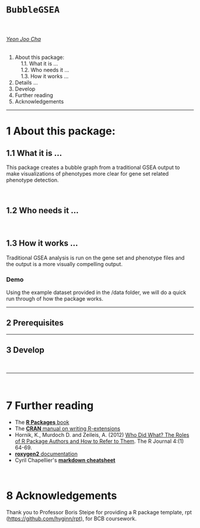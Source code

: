 # `BubbleGSEA`

&nbsp;

###### [Yeon Joo Cha](https://orcid.org/0000-0003-4609-4965)


<!-- TOCbelow -->
1. About this package:<br/>
&nbsp;&nbsp;&nbsp;&nbsp;1.1. What it is ...<br/>
&nbsp;&nbsp;&nbsp;&nbsp;1.2. Who needs it ...<br/>
&nbsp;&nbsp;&nbsp;&nbsp;1.3. How it works ...<br/>
2. Details ...<br/>
3. Develop<br/>
4. Further reading<br/>
5. Acknowledgements<br/>
<!-- TOCabove -->

----


# 1 About this package:

## 1.1 What it is ...

This package creates a bubble graph from a traditional GSEA output to make visualizations of phenotypes more clear for gene set related phenotype detection. 

&nbsp;

## 1.2 Who needs it ...



&nbsp;

## 1.3 How it works ...

Traditional GSEA analysis is run on the gene set and phenotype files and the output is a more visually compelling output. 


### Demo 

Using the example dataset provided in the /data folder, we will do a quick run through of how the package works. 



----

## 2 Prerequisites



----

## 3 Develop

&nbsp;

----

&nbsp;

# 7 Further reading

- The [**R Packages** book](http://r-pkgs.had.co.nz/) 
- The [**CRAN** manual on writing R-extensions](https://cran.r-project.org/doc/manuals/r-release/R-exts.html)
- Hornik, K., Murdoch D. and Zeileis, A. (2012) [Who Did What? The Roles of R Package Authors and How to Refer to Them](https://journal.r-project.org/archive/2012-1/RJournal_2012-1_Hornik~et~al.pdf). The R Journal 4:(1) 64-69.
- [**roxygen2** documentation](https://cran.r-project.org/web/packages/roxygen2/vignettes/roxygen2.html)
- Cyril Chapellier's [**markdown cheatsheet**](https://github.com/tchapi/markdown-cheatsheet/blob/master/README.md) 

&nbsp;

# 8 Acknowledgements

Thank you to Professor Boris Steipe for providing a R package template, rpt (https://github.com/hyginn/rpt), for BCB coursework. 

&nbsp;

&nbsp;

<!-- END -->

